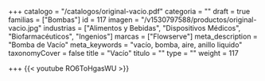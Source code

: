 +++
catalogo = "/catalogos/original-vacio.pdf"
categoria = ""
draft = true
familias = ["Bombas"]
id = 117
imagen = "/v1530797588/productos/original-vacio.jpg"
industrias = ["Alimentos y Bebidas", "Dispositivos Médicos", "Biofarmacéuticos", "Ingenios"]
marcas = ["Flowserve"]
meta_description = "Bomba de Vacío"
meta_keywords = "vacío, bomba, aire, anillo liquido"
taxonomyCover = false
title = "Vacío"
titulo = ""
type = ""
weight = 117

+++
{{< youtube RO6ToHgasWU >}}